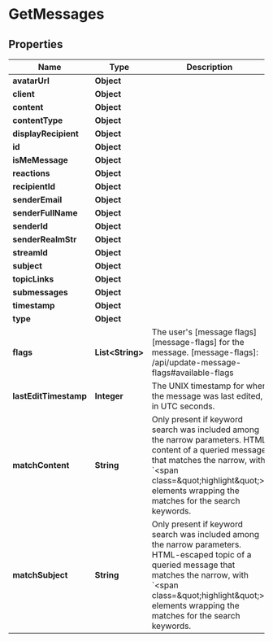 

# GetMessages


## Properties

Name | Type | Description | Notes
------------ | ------------- | ------------- | -------------
**avatarUrl** | **Object** |  |  [optional]
**client** | **Object** |  |  [optional]
**content** | **Object** |  |  [optional]
**contentType** | **Object** |  |  [optional]
**displayRecipient** | **Object** |  |  [optional]
**id** | **Object** |  |  [optional]
**isMeMessage** | **Object** |  |  [optional]
**reactions** | **Object** |  |  [optional]
**recipientId** | **Object** |  |  [optional]
**senderEmail** | **Object** |  |  [optional]
**senderFullName** | **Object** |  |  [optional]
**senderId** | **Object** |  |  [optional]
**senderRealmStr** | **Object** |  |  [optional]
**streamId** | **Object** |  |  [optional]
**subject** | **Object** |  |  [optional]
**topicLinks** | **Object** |  |  [optional]
**submessages** | **Object** |  |  [optional]
**timestamp** | **Object** |  |  [optional]
**type** | **Object** |  |  [optional]
**flags** | **List&lt;String&gt;** | The user&#39;s [message flags][message-flags] for the message.  [message-flags]: /api/update-message-flags#available-flags  |  [optional]
**lastEditTimestamp** | **Integer** | The UNIX timestamp for when the message was last edited, in UTC seconds.  |  [optional]
**matchContent** | **String** | Only present if keyword search was included among the narrow parameters. HTML content of a queried message that matches the narrow, with &#x60;&lt;span class&#x3D;\&quot;highlight\&quot;&gt;&#x60; elements wrapping the matches for the search keywords.  |  [optional]
**matchSubject** | **String** | Only present if keyword search was included among the narrow parameters. HTML-escaped topic of a queried message that matches the narrow, with &#x60;&lt;span class&#x3D;\&quot;highlight\&quot;&gt;&#x60; elements wrapping the matches for the search keywords.  |  [optional]



